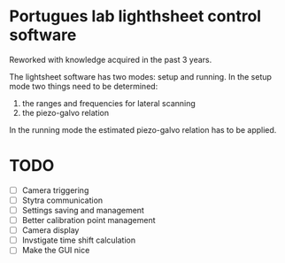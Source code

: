 # Portugues lab lighthsheet control software

Reworked with knowledge acquired in the past 3 years.

The lightsheet software has two modes: setup and running.
In the setup mode two things need to be determined: 
1) the ranges and frequencies for lateral scanning
2) the piezo-galvo relation

In the running mode the estimated piezo-galvo relation has to be applied.

# TODO
 - [ ] Camera triggering
 - [ ] Stytra communication
 - [ ] Settings saving and management
 - [ ] Better calibration point management
 - [ ] Camera display
 - [ ] Invstigate time shift calculation
 - [ ] Make the GUI nice